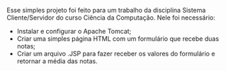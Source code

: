 Esse simples projeto foi feito para um trabalho da disciplina Sistema Cliente/Servidor do curso Ciência da Computação. Nele foi necessário:
   - Instalar e configurar o Apache Tomcat;
   - Criar uma simples página HTML com um formulário que recebe duas notas;
   - Criar um arquivo .JSP para fazer receber os valores do formulário e retornar a média das notas.
